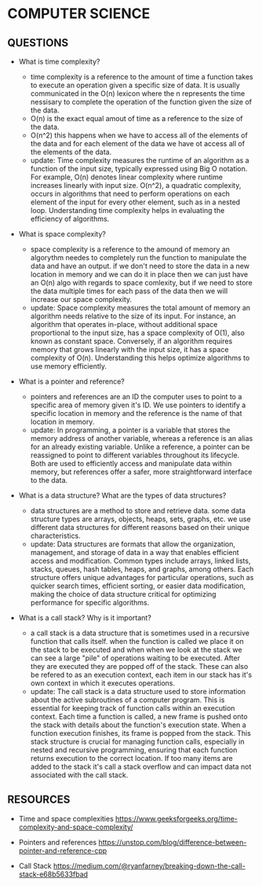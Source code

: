 # COMPUTER SCIENCE

## QUESTIONS

- What is time complexity?
  - time complexity is a reference to the amount of time a function takes to execute an operation given a specific size of data. It is usually communicated in the O(n) lexicon where the n represents the time nessisary to complete the operation of the function given the size of the data.
  - O(n) is the exact equal amout of time as a reference to the size of the data.
  - O(n^2) this happens when we have to access all of the elements of the data and for each element of the data we have ot access all of the elements of the data.
  - update: Time complexity measures the runtime of an algorithm as a function of the input size, typically expressed using Big O notation. For example, O(n) denotes linear complexity where runtime increases linearly with input size. O(n^2), a quadratic complexity, occurs in algorithms that need to perform operations on each element of the input for every other element, such as in a nested loop. Understanding time complexity helps in evaluating the efficiency of algorithms.



- What is space complexity?
  - space complexity is a reference to the amound of memory an algorythm needes to completely run the function to manipulate the data and have an output. if we don't need to store the data in a new location in memory and we can do it in place then we can just have an O(n) algo with regards to space comlexity, but if we need to store the data multiple times for each pass of the data then we will increase our space complexity.
  - update: Space complexity measures the total amount of memory an algorithm needs relative to the size of its input. For instance, an algorithm that operates in-place, without additional space proportional to the input size, has a space complexity of O(1), also known as constant space. Conversely, if an algorithm requires memory that grows linearly with the input size, it has a space complexity of O(n). Understanding this helps optimize algorithms to use memory efficiently.




- What is a pointer and reference?
  - pointers and references are an ID the computer uses to point to a specific area of memory given it's ID. We use pointers to identify a specific location in memory and the reference is the name of that location in memory.
  - update: In programming, a pointer is a variable that stores the memory address of another variable, whereas a reference is an alias for an already existing variable. Unlike a reference, a pointer can be reassigned to point to different variables throughout its lifecycle. Both are used to efficiently access and manipulate data within memory, but references offer a safer, more straightforward interface to the data.


- What is a data structure? What are the types of data structures?
  - data structures are a method to store and retrieve data. some data structure types are arrays, objects, heaps, sets, graphs, etc. we use different data structures for different reasons based on their unique characteristics.
  - update: Data structures are formats that allow the organization, management, and storage of data in a way that enables efficient access and modification. Common types include arrays, linked lists, stacks, queues, hash tables, heaps, and graphs, among others. Each structure offers unique advantages for particular operations, such as quicker search times, efficient sorting, or easier data modification, making the choice of data structure critical for optimizing performance for specific algorithms.


- What is a call stack? Why is it important?
  - a call stack is a data structure that is sometimes used in a recursive function that calls itself. when the function is called we place it on the stack to be executed and when when we look at the stack we can see a large "pile" of operations waiting to be executed. After they are executed they are popped off of the stack. These can also be refered to as an execution context, each item in our stack has it's own context in which it executes operations.
  - update: The call stack is a data structure used to store information about the active subroutines of a computer program. This is essential for keeping track of function calls within an execution context. Each time a function is called, a new frame is pushed onto the stack with details about the function's execution state. When a function execution finishes, its frame is popped from the stack. This stack structure is crucial for managing function calls, especially in nested and recursive programming, ensuring that each function returns execution to the correct location. If too many items are added to the stack it's call a stack overflow and can impact data not associated with the call stack. 


## RESOURCES

- Time and space complexities
  https://www.geeksforgeeks.org/time-complexity-and-space-complexity/

- Pointers and references
  https://unstop.com/blog/difference-between-pointer-and-reference-cpp

- Call Stack
  https://medium.com/@ryanfarney/breaking-down-the-call-stack-e68b5633fbad
